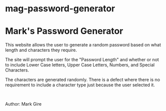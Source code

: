 # mag-password-generator

<h1> Mark's Password Generator </h1>

<p> This website allows the user to generate a random password based on what length and characters they require. </p>

<p> The site will prompt the user for the "Password Length" and whether or not to include Lower Case letters, Upper Case Letters, Numbers, and Special Characters. </p>

<p> The characters are generated randomly. There is a defect where there is no requirement to include a character type just because the user selected it. </p>

<img href=./Assets/screenshot.png />

<br> 
<br>

Author: Mark Gire
